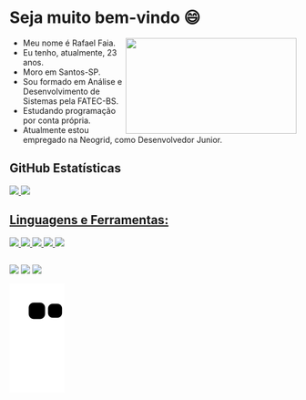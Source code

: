 # Seja muito bem-vindo 😄

<img align="right" width="300" height="168" src="https://i.pinimg.com/originals/e4/26/70/e426702edf874b181aced1e2fa5c6cde.gif"/>

* Meu nome é Rafael Faia.
* Eu tenho, atualmente, 23 anos.
* Moro em Santos-SP.
* Sou formado em Análise e Desenvolvimento de Sistemas pela FATEC-BS.
* Estudando programação por conta própria.
* Atualmente estou empregado na Neogrid, como Desenvolvedor Junior.

## **GitHub Estatísticas**
<div>
  <a href="https://github.com/rafaelfaiac">
  <img height="150em" src="https://github-readme-stats.vercel.app/api?username=RafaelFaiaC&show_icons=true&theme=nord&include_all_commits=true&count_private=true"/>
  <img height="150em" src="https://github-readme-stats.vercel.app/api/top-langs/?username=RafaelFaiaC&layout=compact&langs_count=7&theme=nord"/>
</div>
 
 ## **Linguagens e Ferramentas:**
<div>
 <img src="https://cdn.discordapp.com/attachments/755062376545648641/880273079857725490/Component_14.png">
 <img src="https://cdn.discordapp.com/attachments/755062376545648641/880273079576711210/Component_13.png">
 <img src="https://cdn.discordapp.com/attachments/755062376545648641/880273102049804298/Component_15.png">
 <img src="https://cdn.discordapp.com/attachments/755062376545648641/880273065831985162/Component_7.png">
 <img src="https://cdn.discordapp.com/attachments/755062376545648641/880273064225542215/Component_6.png">
</div>
  
  ##
 
<div>
 <a href="https://www.linkedin.com/in/rafaelfaiac/" target="_blank"> <img src="https://cdn.discordapp.com/attachments/755062376545648641/880232790757630002/Component_3.png" target="_blank"></a>
 <a href="https://www.instagram.com/rafaelfaiac/" target="_blank"><img src="https://cdn.discordapp.com/attachments/755062376545648641/880232789897773116/Component_2.png" target="_blank"></a>
 <a href = "mailto:rafaelfaiac@gmail.com"><img src="https://cdn.discordapp.com/attachments/755062376545648641/880232795446837298/Component_4.png" target="_blank"></a>
  
 
  ![Snake animation](https://github.com/rafaelfaiac/rafaelfaiac/blob/output/github-contribution-grid-snake.svg)
 
</div>
